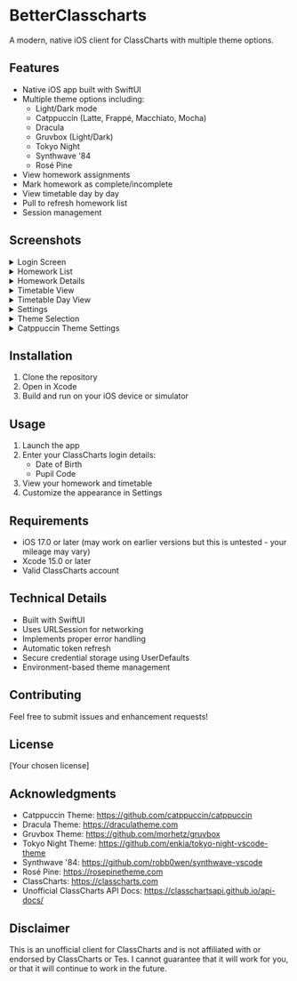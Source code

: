 # BetterClasscharts

A modern, native iOS client for ClassCharts with multiple theme options.

## Features

- Native iOS app built with SwiftUI
- Multiple theme options including:
  - Light/Dark mode
  - Catppuccin (Latte, Frappé, Macchiato, Mocha)
  - Dracula
  - Gruvbox (Light/Dark)
  - Tokyo Night
  - Synthwave '84
  - Rosé Pine
- View homework assignments
- Mark homework as complete/incomplete
- View timetable day by day
- Pull to refresh homework list
- Session management

## Screenshots

<details>
<summary>Login Screen</summary>
<img src="Screenshots/login.png" alt="Login Screen" width="300">
</details>

<details>
<summary>Homework List</summary>
<img src="Screenshots/homework.png" alt="Homework List" width="300">
</details>

<details>
<summary>Homework Details</summary>
<img src="Screenshots/homework_details.png" alt="Homework Details" width="300">
</details>

<details>
<summary>Timetable View</summary>
<img src="Screenshots/timetable.png" alt="Timetable View" width="300">
</details>

<details>
<summary>Timetable Day View</summary>
<img src="Screenshots/timetable_day.png" alt="Timetable Day View" width="300">
</details>

<details>
<summary>Settings</summary>
<img src="Screenshots/settings.png" alt="Settings" width="300">
</details>

<details>
<summary>Theme Selection</summary>
<img src="Screenshots/themes.png" alt="Theme Selection" width="300">
</details>

<details>
<summary>Catppuccin Theme Settings</summary>
<img src="Screenshots/catppuccin.png" alt="Catppuccin Theme Settings" width="300">
</details>

## Installation

1. Clone the repository
2. Open in Xcode
3. Build and run on your iOS device or simulator

## Usage

1. Launch the app
2. Enter your ClassCharts login details:
   - Date of Birth
   - Pupil Code
3. View your homework and timetable
4. Customize the appearance in Settings

## Requirements

- iOS 17.0 or later (may work on earlier versions but this is untested - your mileage may vary)
- Xcode 15.0 or later
- Valid ClassCharts account

## Technical Details

- Built with SwiftUI
- Uses URLSession for networking
- Implements proper error handling
- Automatic token refresh
- Secure credential storage using UserDefaults
- Environment-based theme management

## Contributing

Feel free to submit issues and enhancement requests!

## License

[Your chosen license]

## Acknowledgments

- Catppuccin Theme: https://github.com/catppuccin/catppuccin
- Dracula Theme: https://draculatheme.com
- Gruvbox Theme: https://github.com/morhetz/gruvbox
- Tokyo Night Theme: https://github.com/enkia/tokyo-night-vscode-theme
- Synthwave '84: https://github.com/robb0wen/synthwave-vscode
- Rosé Pine: https://rosepinetheme.com
- ClassCharts: https://classcharts.com
- Unofficial ClassCharts API Docs: https://classchartsapi.github.io/api-docs/

## Disclaimer

This is an unofficial client for ClassCharts and is not affiliated with or endorsed by ClassCharts or Tes. I cannot guarantee that it will work for you, or that it will continue to work in the future.